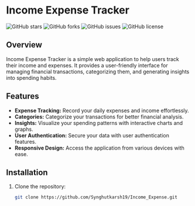 # Income Expense Tracker

![GitHub stars](https://img.shields.io/github/stars/Synghutkarsh19/Income_Expense?style=flat-square)
![GitHub forks](https://img.shields.io/github/forks/Synghutkarsh19/Income_Expense?style=flat-square)
![GitHub issues](https://img.shields.io/github/issues/Synghutkarsh19/Income_Expense?style=flat-square)
![GitHub license](https://img.shields.io/github/license/Synghutkarsh19/Income_Expense?style=flat-square)

## Overview

Income Expense Tracker is a simple web application to help users track their income and expenses. It provides a user-friendly interface for managing financial transactions, categorizing them, and generating insights into spending habits.

## Features

- **Expense Tracking:** Record your daily expenses and income effortlessly.
- **Categories:** Categorize your transactions for better financial analysis.
- **Insights:** Visualize your spending patterns with interactive charts and graphs.
- **User Authentication:** Secure your data with user authentication features.
- **Responsive Design:** Access the application from various devices with ease.

## Installation

1. Clone the repository:

   ```bash
   git clone https://github.com/Synghutkarsh19/Income_Expense.git
